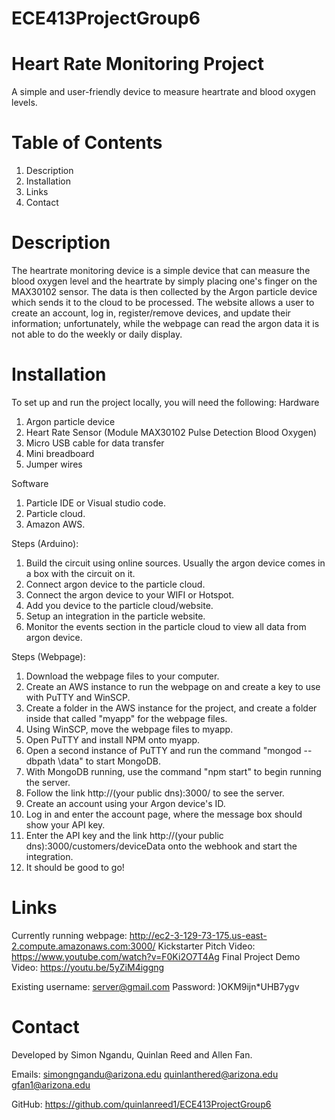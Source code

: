 # ECE413ProjectGroup6
# Heart Rate Monitoring Project
A simple and user-friendly device to measure heartrate and blood oxygen levels.

# Table of Contents
1. Description
2. Installation
3. Links
4. Contact

# Description
The heartrate monitoring device is a simple device that can measure the blood oxygen level and the heartrate by simply placing one's finger on the MAX30102 sensor. The data is then collected by the Argon particle device which sends it to the cloud to be processed. The website allows a user to create an account, log in, register/remove devices, and update their information; unfortunately, while the webpage can read the argon data it is not able to do the weekly or daily display.

# Installation
To set up and run the project locally, you will need the following:
Hardware
1. Argon particle device
2. Heart Rate Sensor (Module MAX30102 Pulse Detection Blood Oxygen)
3. Micro USB cable for data transfer
4. Mini breadboard
5. Jumper wires

Software
1. Particle IDE or Visual studio code.
2. Particle cloud.
3. Amazon AWS.


Steps (Arduino):
1. Build the circuit using online sources. Usually the argon device comes in a box with the circuit on it.
2. Connect argon device to the particle cloud.
3. Connect the argon device to your WIFI or Hotspot.
4. Add you device to the particle cloud/website.
5. Setup an integration in the particle website.
6. Monitor the events section in the particle cloud to view all data from argon device.

Steps (Webpage):
1. Download the webpage files to your computer.
2. Create an AWS instance to run the webpage on and create a key to use with PuTTY and WinSCP.
3. Create a folder in the AWS instance for the project, and create a folder inside that called "myapp" for the webpage files.
4. Using WinSCP, move the webpage files to myapp.
5. Open PuTTY and install NPM onto myapp.
6. Open a second instance of PuTTY and run the command "mongod --dbpath \data" to start MongoDB.
7. With MongoDB running, use the command "npm start" to begin running the server.
8. Follow the link http://(your public dns):3000/ to see the server.
9. Create an account using your Argon device's ID.
10. Log in and enter the account page, where the message box should show your API key.
11. Enter the API key and the link  http://(your public dns):3000/customers/deviceData onto the webhook and start the integration.
12. It should be good to go!


# Links
Currently running webpage: http://ec2-3-129-73-175.us-east-2.compute.amazonaws.com:3000/
Kickstarter Pitch Video: https://www.youtube.com/watch?v=F0Ki2O7T4Ag
Final Project Demo Video: https://youtu.be/5yZiM4iggng

Existing username: server@gmail.com
         Password: )OKM9ijn*UHB7ygv

# Contact
Developed by Simon Ngandu, Quinlan Reed and Allen Fan.

Emails:
simongngandu@arizona.edu
quinlanthered@arizona.edu
gfan1@arizona.edu

GitHub:
https://github.com/quinlanreed1/ECE413ProjectGroup6
